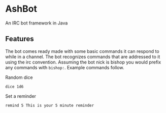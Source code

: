 # AshBot
An IRC bot framework in Java

## Features
The bot comes ready made with some basic commands it can respond to while in a channel.
The bot recognizes commands that are addressed to it using the irc convention.  Assuming the bot nick is bishop you would prefix any commands with ``bishop:``.  Example commands follow.

Random dice
```
dice 1d6
```

Set a reminder
```
remind 5 This is your 5 minute reminder
```
